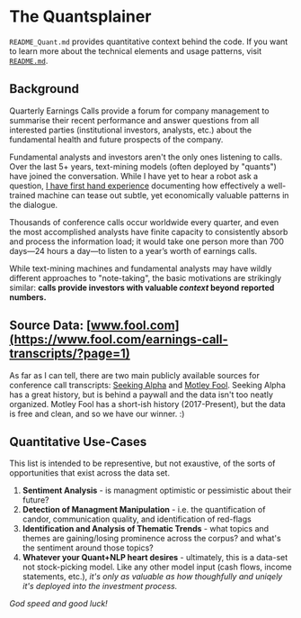 # The Quantsplainer

`README_Quant.md` provides quantitative context behind the code. If you want to learn more about the technical elements and usage patterns, visit [`README.md`](https://github.com/talsan/foolcalls/blob/master/README.md).

## Background
Quarterly Earnings Calls provide a forum for company management to summarise their recent performance
and answer questions from all interested parties (institutional investors, analysts, etc.) about the fundamental health and future prospects of the company.

Fundamental analysts and investors aren't the only ones listening to calls. Over the last 5+ years, text-mining models (often deployed by "quants") have joined the conversation.
While I have yet to hear a robot ask a question, [I have first hand experience](https://drive.google.com/file/d/0B0vv_sy7hUb0T0xhUU1rbmhrWE5vX01xa0hTUGdtTlFDOThj/view) documenting how 
effectively a well-trained machine can tease out subtle, yet economically valuable patterns in the dialogue. 

Thousands of conference calls occur worldwide every quarter, and even the most accomplished analysts have finite capacity
to consistently absorb and process the information load; it would take one
person more than 700 days—24 hours a day—to listen to a year’s worth of earnings calls.

While text-mining machines and fundamental analysts may have wildly different approaches to "note-taking", the basic motivations are strikingly similar: **calls provide investors with valuable _context_ beyond reported numbers.**

## Source Data: [www.fool.com](https://www.fool.com/earnings-call-transcripts/?page=1)
As far as I can tell, there are two main publicly available sources for conference call transcripts: [Seeking Alpha](https://seekingalpha.com) and [Motley Fool](https://fool.com/earnings-call-transcripts/).
Seeking Alpha has a great history, but is behind a paywall and the data isn't too neatly organized. Motley Fool has a short-ish history (2017-Present), but the data is free and clean, and so we have our winner. :)

## Quantitative Use-Cases
This list is intended to be representive, but not exaustive, of the sorts of opportunities that exist across the data set.
1. **Sentiment Analysis** - is managment optimistic or pessimistic about their future?
2. **Detection of Managment Manipulation** - i.e. the quantification of candor, communication quality, and identification of red-flags
3. **Identification and Analysis of Thematic Trends** - what topics and themes are gaining/losing prominence across the corpus? and what's the sentiment around those topics?
4. **Whatever your Quant+NLP heart desires** - ultimately, this is a data-set not stock-picking model. Like any other model input (cash flows, income statements, etc.),  *it's only as valuable as how thoughfully and uniqely it's deployed into the investment process.* 

*God speed and good luck!*
